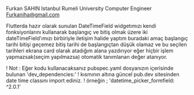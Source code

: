   Furkan SAHIN
  Istanbul Rumeli University
  Computer Engineer
  Furkaniha@gmail.com


  Flutterda hazır olarak sunulan DateTimeField widgetımızı kendi fonksiyonlarını kullanarak 
  başlangıç ve bitiş olmak üzere iki dateTimeField'ımızı birbiriyle iletişim halide yaptım 
  buradaki amaç başlangıç tarihi bitişi geçemez bitiş tarihi de başlangıçtan düşük olamaz 
  ve bu seçilen tarihleri ekrana card olarak atadığım alana yazdırıyor eğer hiçbir işlem
  yapmazsak(seçim yapılmazsa) otomatik tanımlanan değer atanıyor. 

  ! Not : Eğer kodu kullanacaksanız pubspec.yaml dosyanızın içerisinde bulunan 'dev_dependencies:' 
  ! kısmının altına güncel pub.dev sitesinden date time classını import ediniz. 
  ! örneğin ; 'datetime_picker_formfield: ^2.0.1'
